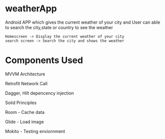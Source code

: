 # weatherApp
Android APP which gives the current weather of your city and User can able to search the city,state or country to see the weather
    
    Homescreen -> Display the current weather of your city
    search screen -> Search the city and shows the weather
    
# Components Used

MVVM Architecture


Retrofit Network Call


Dagger, Hilt depencency injection


Solid Principles 

Room - Cache data


Glide - Load image


Mokito  - Testing enviornment




